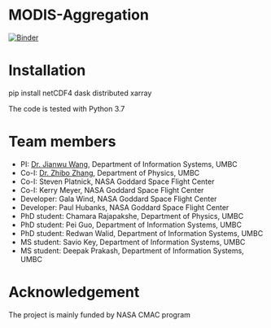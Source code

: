 # MODIS-Aggregation
[![Binder](https://binder.pangeo.io/badge.svg)](https://binder.pangeo.io/v2/gh/big-data-lab-umbc/MODIS-Aggregation/master)

# Installation
pip install netCDF4 dask distributed xarray 

The code is tested with Python 3.7

# Team members
- PI: [Dr. Jianwu Wang](https://userpages.umbc.edu/~jianwu/), Department of Information Systems, UMBC
- Co-I: [Dr. Zhibo Zhang](https://physics.umbc.edu/people/faculty/zhang/), Department of Physics, UMBC
- Co-I: Steven Platnick, NASA Goddard Space Flight Center
- Co-I: Kerry Meyer, NASA Goddard Space Flight Center
- Developer: Gala Wind, NASA Goddard Space Flight Center
- Developer: Paul Hubanks, NASA Goddard Space Flight Center
- PhD student: Chamara Rajapakshe, Department of Physics, UMBC
- PhD student: Pei Guo, Department of Information Systems, UMBC
- PhD student: Redwan Walid, Department of Information Systems, UMBC
- MS student: Savio Key, Department of Information Systems, UMBC
- MS student: Deepak Prakash, Department of Information Systems, UMBC

# Acknowledgement
The project is mainly funded by NASA CMAC program
